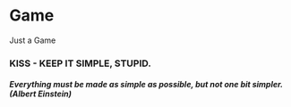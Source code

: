 # Game
Just a Game

### KISS - KEEP IT SIMPLE, STUPID.
##### Everything must be made as simple as possible, but not one bit simpler.(Albert Einstein)

